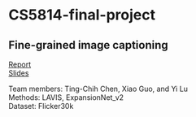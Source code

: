 # CS5814-final-project  
## Fine-grained image captioning  

[Report](https://github.com/ting-chih/CS5814-final-project/blob/main/final%20DL%20report.pdf)  
[Slides](https://github.com/ting-chih/CS5814-final-project/blob/main/Fine-grained%20image%20captioning.pdf)  

Team members: Ting-Chih Chen, Xiao Guo, and Yi Lu  
Methods: LAVIS, ExpansionNet_v2  
Dataset: Flicker30k  
